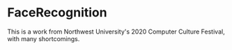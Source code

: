 # FaceRecognition
This is a work from Northwest University's 2020 Computer Culture Festival, with many shortcomings.
